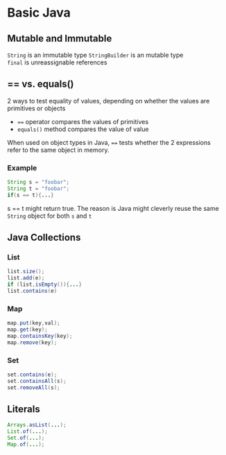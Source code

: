 # Basic Java
## Mutable and Immutable
 `String` is an immutable type 
 `StringBuilder` is an mutable type   
 `final` is unreassignable references

## == vs. equals()

2 ways to test equality of values, depending on whether the values are primitives or objects
- `==` operator compares the values of primitives
- `equals()` method compares the value of value

When used on object types in Java, `==` tests whether the 2 expressions refer to the same object in memory.

### Example
``` Java
String s = "foobar";
String t = "foobar";
if(s == t){...}
```
s == t might return true.
The reason is Java might cleverly reuse the same `String` object for both `s` and `t` 

## Java Collections
### List
``` Java
list.size();
list.add(e);
if (list,isEmpty()){...}
list.contains(e)
```
### Map
``` Java
map.put(key,val);
map.get(key);
map.containsKey(key);
map.remove(key);
```
### Set
``` Java
set.contains(e);
set.containsAll(s);
set.removeAll(s);
```

## Literals
``` Java
Arrays.asList(...);
List.of(...);
Set.of(...);
Map.of(...);
```
